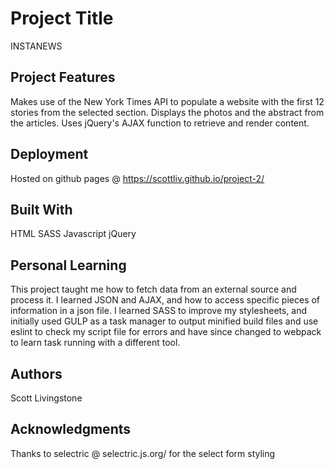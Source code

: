 # Project Title
INSTANEWS

## Project Features
Makes use of the New York Times API to populate a website with the first 12 stories from the selected section. Displays the photos and the abstract from the articles. Uses jQuery's AJAX function to retrieve and render content.

## Deployment

Hosted on github pages @ https://scottliv.github.io/project-2/

## Built With
HTML SASS Javascript jQuery

## Personal Learning
This project taught me how to fetch data from an external source and process it. I learned JSON and AJAX, and how to access specific pieces of information in a json file. I learned SASS to improve my stylesheets, and initially used GULP as a task manager to output minified build files and use eslint to check my script file for errors and have since changed to webpack to learn task running with a different tool.

## Authors

Scott Livingstone


## Acknowledgments

Thanks to selectric @ selectric.js.org/ for the select form styling